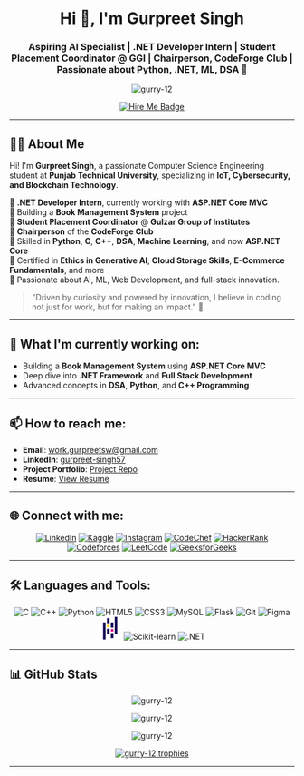 <h1 align="center">Hi 👋, I'm Gurpreet Singh</h1>
<h3 align="center">Aspiring AI Specialist | .NET Developer Intern | Student Placement Coordinator @ GGI | Chairperson, CodeForge Club | Passionate about Python, .NET, ML, DSA 🚀</h3>

<p align="center">
  <img src="https://komarev.com/ghpvc/?username=gurry-12&label=Profile%20views&color=0e75b6&style=flat" alt="gurry-12" />
</p>

<p align="center">
  <a href="mailto:work.gurpreetsw@gmail.com">
    <img src="https://img.shields.io/badge/Hire%20Me-Work%20with%20Me-brightgreen?style=for-the-badge&logo=gmail" alt="Hire Me Badge" />
  </a>
</p>

---

## 👨‍💻 About Me

Hi! I'm **Gurpreet Singh**, a passionate Computer Science Engineering student at **Punjab Technical University**, specializing in **IoT, Cybersecurity, and Blockchain Technology**.

🔹 **.NET Developer Intern**, currently working with **ASP.NET Core MVC**  
🔹 Building a **Book Management System** project  
🔹 **Student Placement Coordinator** @ **Gulzar Group of Institutes**  
🔹 **Chairperson** of the **CodeForge Club**  
🔹 Skilled in **Python**, **C**, **C++**, **DSA**, **Machine Learning**, and now **ASP.NET Core**  
🔹 Certified in **Ethics in Generative AI**, **Cloud Storage Skills**, **E-Commerce Fundamentals**, and more  
🔹 Passionate about AI, ML, Web Development, and full-stack innovation.

> "Driven by curiosity and powered by innovation, I believe in coding not just for work, but for making an impact." 🚀

---

## 🔭 What I'm currently working on:
- Building a **Book Management System** using **ASP.NET Core MVC**
- Deep dive into **.NET Framework** and **Full Stack Development**
- Advanced concepts in **DSA**, **Python**, and **C++ Programming**

---

## 📫 How to reach me:
- **Email**: [work.gurpreetsw@gmail.com](mailto:work.gurpreetsw@gmail.com)
- **LinkedIn**: [gurpreet-singh57](https://linkedin.com/in/gurpreet-singh57)
- **Project Portfolio**: [Project Repo](https://shorturl.at/1bhUu)
- **Resume**: [View Resume](https://shorturl.at/TF7CK)

---

## 🌐 Connect with me:

<p align="center">
  <a href="https://linkedin.com/in/gurpreet-singh57" target="_blank"><img src="https://raw.githubusercontent.com/rahuldkjain/github-profile-readme-generator/master/src/images/icons/Social/linked-in-alt.svg" alt="LinkedIn" height="30" width="40" /></a>
  <a href="https://kaggle.com/gurpreetsingh57" target="_blank"><img src="https://raw.githubusercontent.com/rahuldkjain/github-profile-readme-generator/master/src/images/icons/Social/kaggle.svg" alt="Kaggle" height="30" width="40" /></a>
  <a href="https://instagram.com/guriii_07_" target="_blank"><img src="https://raw.githubusercontent.com/rahuldkjain/github-profile-readme-generator/master/src/images/icons/Social/instagram.svg" alt="Instagram" height="30" width="40" /></a>
  <a href="https://www.codechef.com/users/guru231" target="_blank"><img src="https://cdn.jsdelivr.net/npm/simple-icons@3.1.0/icons/codechef.svg" alt="CodeChef" height="30" width="40" /></a>
  <a href="https://www.hackerrank.com/singhsarpreet234" target="_blank"><img src="https://raw.githubusercontent.com/rahuldkjain/github-profile-readme-generator/master/src/images/icons/Social/hackerrank.svg" alt="HackerRank" height="30" width="40" /></a>
  <a href="https://codeforces.com/profile/guriii" target="_blank"><img src="https://raw.githubusercontent.com/rahuldkjain/github-profile-readme-generator/master/src/images/icons/Social/codeforces.svg" alt="Codeforces" height="30" width="40" /></a>
  <a href="https://leetcode.com/guriii/" target="_blank"><img src="https://raw.githubusercontent.com/rahuldkjain/github-profile-readme-generator/master/src/images/icons/Social/leet-code.svg" alt="LeetCode" height="30" width="40" /></a>
  <a href="https://auth.geeksforgeeks.org/user/singhsarpreet234/" target="_blank"><img src="https://raw.githubusercontent.com/rahuldkjain/github-profile-readme-generator/master/src/images/icons/Social/geeks-for-geeks.svg" alt="GeeksforGeeks" height="30" width="40" /></a>
</p>

---

## 🛠 Languages and Tools:

<p align="center">
  <img src="https://cdn.jsdelivr.net/gh/devicons/devicon/icons/c/c-original.svg" alt="C" width="40" height="40"/>
  <img src="https://cdn.jsdelivr.net/gh/devicons/devicon/icons/cplusplus/cplusplus-original.svg" alt="C++" width="40" height="40"/>
  <img src="https://cdn.jsdelivr.net/gh/devicons/devicon/icons/python/python-original.svg" alt="Python" width="40" height="40"/>
  <img src="https://cdn.jsdelivr.net/gh/devicons/devicon/icons/html5/html5-original.svg" alt="HTML5" width="40" height="40"/>
  <img src="https://cdn.jsdelivr.net/gh/devicons/devicon/icons/css3/css3-original-wordmark.svg" alt="CSS3" width="40" height="40"/>
  <img src="https://cdn.jsdelivr.net/gh/devicons/devicon/icons/mysql/mysql-original-wordmark.svg" alt="MySQL" width="40" height="40"/>
  <img src="https://cdn.jsdelivr.net/gh/devicons/devicon/icons/flask/flask-original.svg" alt="Flask" width="40" height="40"/>
  <img src="https://cdn.jsdelivr.net/gh/devicons/devicon/icons/git/git-original.svg" alt="Git" width="40" height="40"/>
  <img src="https://cdn.jsdelivr.net/gh/devicons/devicon/icons/figma/figma-original.svg" alt="Figma" width="40" height="40"/>
  <img src="https://raw.githubusercontent.com/devicons/devicon/master/icons/pandas/pandas-original.svg" alt="Pandas" width="40" height="40"/>
  <img src="https://upload.wikimedia.org/wikipedia/commons/0/05/Scikit_learn_logo_small.svg" alt="Scikit-learn" width="40" height="40"/>
  <img src="https://cdn.jsdelivr.net/gh/devicons/devicon/icons/dot-net/dot-net-original.svg" alt=".NET" width="40" height="40"/>
</p>

---

## 📊 GitHub Stats

<p align="center">
  <img src="https://github-readme-stats.vercel.app/api?username=gurry-12&show_icons=true&locale=en&theme=tokyonight" alt="gurry-12" />
</p>

<p align="center">
  <img src="https://github-readme-streak-stats.herokuapp.com/?user=gurry-12&theme=tokyonight" alt="gurry-12" />
</p>

<p align="center">
  <img src="https://github-readme-stats.vercel.app/api/top-langs?username=gurry-12&show_icons=true&locale=en&layout=compact&theme=tokyonight" alt="gurry-12" />
</p>

<p align="center">
  <a href="https://github.com/ryo-ma/github-profile-trophy"><img src="https://github-profile-trophy.vercel.app/?username=gurry-12&theme=tokyonight&margin-w=15&margin-h=15" alt="gurry-12 trophies" /></a>
</p>

---
